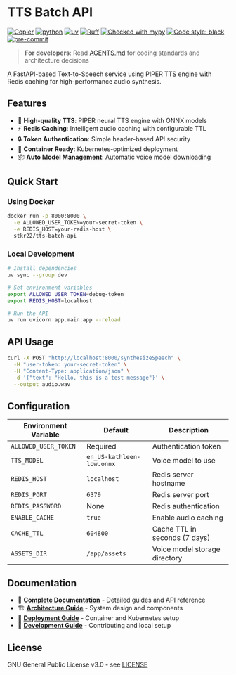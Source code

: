 # TTS Batch API

[![Copier](https://img.shields.io/endpoint?url=https://raw.githubusercontent.com/copier-org/copier/master/img/badge/badge-grayscale-inverted-border-orange.json)](https://github.com/copier-org/copier)
[![python](https://img.shields.io/badge/Python-3.12-3776AB.svg?style=flat&logo=python&logoColor=white)](https://www.python.org)
[![uv](https://img.shields.io/endpoint?url=https://raw.githubusercontent.com/astral-sh/uv/main/assets/badge/v0.json)](https://github.com/astral-sh/uv)
[![Ruff](https://img.shields.io/endpoint?url=https://raw.githubusercontent.com/charliermarsh/ruff/main/assets/badge/v0.json)](https://github.com/charliermarsh/ruff)
[![Checked with mypy](https://www.mypy-lang.org/static/mypy_badge.svg)](https://mypy-lang.org/)
[![Code style: black](https://img.shields.io/badge/code%20style-black-000000.svg)](https://github.com/psf/black)
[![pre-commit](https://img.shields.io/badge/pre--commit-enabled-brightgreen?logo=pre-commit&logoColor=white)](https://github.com/pre-commit/pre-commit)

> **For developers**: Read [AGENTS.md](./AGENTS.md) for coding standards and architecture decisions

A FastAPI-based Text-to-Speech service using PIPER TTS engine with Redis caching for high-performance audio synthesis.

## Features

- 🎤 **High-quality TTS**: PIPER neural TTS engine with ONNX models
- ⚡ **Redis Caching**: Intelligent audio caching with configurable TTL
- 🔒 **Token Authentication**: Simple header-based API security
- 🐳 **Container Ready**: Kubernetes-optimized deployment
- 📦 **Auto Model Management**: Automatic voice model downloading

## Quick Start

### Using Docker

```bash
docker run -p 8000:8000 \
  -e ALLOWED_USER_TOKEN=your-secret-token \
  -e REDIS_HOST=your-redis-host \
  stkr22/tts-batch-api
```

### Local Development

```bash
# Install dependencies
uv sync --group dev

# Set environment variables
export ALLOWED_USER_TOKEN=debug-token
export REDIS_HOST=localhost

# Run the API
uv run uvicorn app.main:app --reload
```

## API Usage

```bash
curl -X POST "http://localhost:8000/synthesizeSpeech" \
  -H "user-token: your-secret-token" \
  -H "Content-Type: application/json" \
  -d '{"text": "Hello, this is a test message"}' \
  --output audio.wav
```

## Configuration

| Environment Variable | Default | Description |
|---------------------|---------|-------------|
| `ALLOWED_USER_TOKEN` | Required | Authentication token |
| `TTS_MODEL` | `en_US-kathleen-low.onnx` | Voice model to use |
| `REDIS_HOST` | `localhost` | Redis server hostname |
| `REDIS_PORT` | `6379` | Redis server port |
| `REDIS_PASSWORD` | None | Redis authentication |
| `ENABLE_CACHE` | `true` | Enable audio caching |
| `CACHE_TTL` | `604800` | Cache TTL in seconds (7 days) |
| `ASSETS_DIR` | `/app/assets` | Voice model storage directory |

## Documentation

- 📖 **[Complete Documentation](./docs/)** - Detailed guides and API reference
- 🏗️ **[Architecture Guide](./docs/architecture.md)** - System design and components
- 🚀 **[Deployment Guide](./docs/deployment.md)** - Container and Kubernetes setup
- 🔧 **[Development Guide](./docs/development.md)** - Contributing and local setup

## License

GNU General Public License v3.0 - see [LICENSE](./LICENSE)
